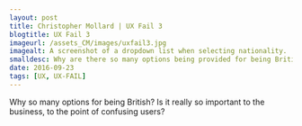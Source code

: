 ```yaml
---
layout: post
title: Christopher Mollard | UX Fail 3
blogtitle: UX Fail 3
imageurl: /assets_CM/images/uxfail3.jpg
imagealt: A screenshot of a dropdown list when selecting nationality.
smalldesc: Why are there so many options being provided for being British?
date: 2016-09-23
tags: [UX, UX-FAIL]
---
```

<p>
Why so many options for being British? Is it really so important to the business, to the point of confusing users?
</p>